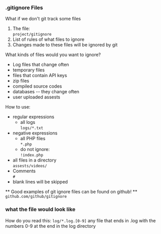 ### .gitignore Files

What if we don't git track some files
1. The file: <br>
 `project/gitignore`
2. List of rules of what files to ignore
3. Changes made to these files will be ignored by git

What kinds of files would you want to ignore?
* Log files that change often
* temporary files
* files that contain API keys
* zip files
* compiled source codes
* databases -- they change often
* user uploaded assests

How to use:
* regular expressions
    * all logs <br>
    `logs/*.txt`
* negative expressions
    * all PHP files <br>
    `*.php`
    * do not ignore: <br>
    `!index.php`
* all files in a directory <br>
    `assests/videos/`
* Comments <br>
    `#`
* blank lines will be skipped

** Good examples of git ignore files can be found on github! **
`github.com/github/gitignore`

### what the file would look like
How do you read this:
`log/*.log.[0-9]`
any file that ends in .log with the numbers 0-9 at the end in the log directory
